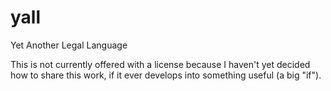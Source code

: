 # yall
Yet Another Legal Language

This is not currently offered with a license because I haven't yet decided how to share this work, if it ever develops into something useful (a big "if").
